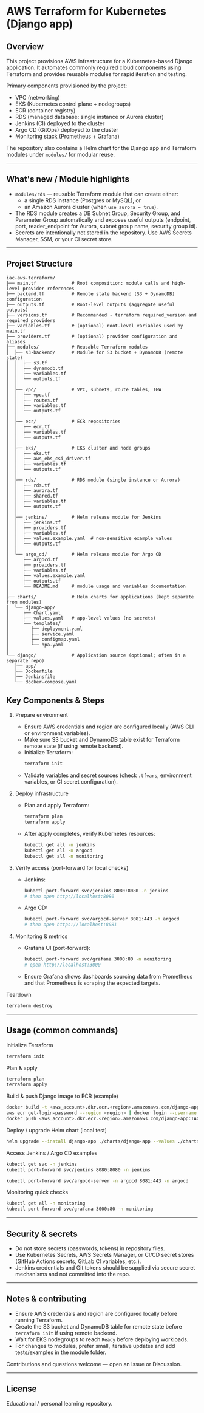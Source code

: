 # AWS Terraform for Kubernetes (Django app)

## Overview
This project provisions AWS infrastructure for a Kubernetes-based Django application. It automates commonly required cloud components using Terraform and provides reusable modules for rapid iteration and testing.

Primary components provisioned by the project:
- VPC (networking)
- EKS (Kubernetes control plane + nodegroups)
- ECR (container registry)
- RDS (managed database: single instance or Aurora cluster)
- Jenkins (CI) deployed to the cluster
- Argo CD (GitOps) deployed to the cluster
- Monitoring stack (Prometheus + Grafana)

The repository also contains a Helm chart for the Django app and Terraform modules under `modules/` for modular reuse.

---

## What's new / Module highlights
- `modules/rds` — reusable Terraform module that can create either:
   - a single RDS instance (Postgres or MySQL), or
   - an Amazon Aurora cluster (when `use_aurora = true`).
- The RDS module creates a DB Subnet Group, Security Group, and Parameter Group automatically and exposes useful outputs (endpoint, port, reader_endpoint for Aurora, subnet group name, security group id).
- Secrets are intentionally not stored in the repository. Use AWS Secrets Manager, SSM, or your CI secret store.

---

## Project Structure

```
iac-aws-terraform/
├── main.tf             # Root composition: module calls and high-level provider references
├── backend.tf          # Remote state backend (S3 + DynamoDB) configuration
├── outputs.tf          # Root-level outputs (aggregate useful outputs)
├── versions.tf         # Recommended - terraform required_version and required_providers
├── variables.tf        # (optional) root-level variables used by main.tf
├── providers.tf        # (optional) provider configuration and aliases
├── modules/            # Reusable Terraform modules
│  ├── s3-backend/      # Module for S3 bucket + DynamoDB (remote state)
│  │  ├── s3.tf
│  │  ├── dynamodb.tf
│  │  ├── variables.tf
│  │  └── outputs.tf
│  │
│  ├── vpc/             # VPC, subnets, route tables, IGW
│  │  ├── vpc.tf
│  │  ├── routes.tf
│  │  ├── variables.tf
│  │  └── outputs.tf
│  │
│  ├── ecr/             # ECR repositories
│  │  ├── ecr.tf
│  │  ├── variables.tf
│  │  └── outputs.tf
│  │
│  ├── eks/             # EKS cluster and node groups
│  │  ├── eks.tf
│  │  ├── aws_ebs_csi_driver.tf
│  │  ├── variables.tf
│  │  └── outputs.tf
│  │
│  ├── rds/             # RDS module (single instance or Aurora)
│  │  ├── rds.tf
│  │  ├── aurora.tf
│  │  ├── shared.tf
│  │  ├── variables.tf
│  │  └── outputs.tf
│  │
│  ├── jenkins/         # Helm release module for Jenkins
│  │  ├── jenkins.tf
│  │  ├── providers.tf
│  │  ├── variables.tf
│  │  ├── values.example.yaml  # non-sensitive example values
│  │  └── outputs.tf
│  │
│  └── argo_cd/         # Helm release module for Argo CD
│     ├── argocd.tf
│     ├── providers.tf
│     ├── variables.tf
│     ├── values.example.yaml
│     ├── outputs.tf
│     └── README.md     # module usage and variables documentation
│
├── charts/             # Helm charts for applications (kept separate from modules)
│  └── django-app/
│     ├── Chart.yaml
│     ├── values.yaml   # app-level values (no secrets)
│     └── templates/
│        ├── deployment.yaml
│        ├── service.yaml
│        ├── configmap.yaml
│        └── hpa.yaml
│
└── django/             # Application source (optional; often in a separate repo)
   ├── app/
   ├── Dockerfile
   ├── Jenkinsfile
   └── docker-compose.yaml
```

## Key Components & Steps

1. Prepare environment
    - Ensure AWS credentials and region are configured locally (AWS CLI or environment variables).
    - Make sure S3 bucket and DynamoDB table exist for Terraform remote state (if using remote backend).
    - Initialize Terraform:
       ```bash
       terraform init
       ```
    - Validate variables and secret sources (check `.tfvars`, environment variables, or CI secret configuration).

2. Deploy infrastructure
    - Plan and apply Terraform:
       ```bash
       terraform plan
       terraform apply
       ```
    - After apply completes, verify Kubernetes resources:
       ```bash
       kubectl get all -n jenkins
       kubectl get all -n argocd
       kubectl get all -n monitoring
       ```

3. Verify access (port-forward for local checks)
    - Jenkins:
       ```bash
       kubectl port-forward svc/jenkins 8080:8080 -n jenkins
       # then open http://localhost:8080
       ```
    - Argo CD:
       ```bash
       kubectl port-forward svc/argocd-server 8081:443 -n argocd
       # then open https://localhost:8081
       ```

4. Monitoring & metrics
    - Grafana UI (port-forward):
       ```bash
       kubectl port-forward svc/grafana 3000:80 -n monitoring
       # open http://localhost:3000
       ```
    - Ensure Grafana shows dashboards sourcing data from Prometheus and that Prometheus is scraping the expected targets.


Teardown
```bash
terraform destroy
```

---

## Usage (common commands)

Initialize Terraform
```bash
terraform init
```

Plan & apply
```bash
terraform plan
terraform apply
```

Build & push Django image to ECR (example)
```bash
docker build -t <aws_account>.dkr.ecr.<region>.amazonaws.com/django-app:TAG ./django
aws ecr get-login-password --region <region> | docker login --username AWS --password-stdin <aws_account>.dkr.ecr.<region>.amazonaws.com
docker push <aws_account>.dkr.ecr.<region>.amazonaws.com/django-app:TAG
```

Deploy / upgrade Helm chart (local test)
```bash
helm upgrade --install django-app ./charts/django-app --values ./charts/django-app/values.yaml --namespace app --create-namespace
```

Access Jenkins / Argo CD examples
```bash
kubectl get svc -n jenkins
kubectl port-forward svc/jenkins 8080:8080 -n jenkins

kubectl port-forward svc/argocd-server -n argocd 8081:443 -n argocd
```

Monitoring quick checks
```bash
kubectl get all -n monitoring
kubectl port-forward svc/grafana 3000:80 -n monitoring
```

---

## Security & secrets

- Do not store secrets (passwords, tokens) in repository files.
- Use Kubernetes Secrets, AWS Secrets Manager, or CI/CD secret stores (GitHub Actions secrets, GitLab CI variables, etc.).
- Jenkins credentials and Git tokens should be supplied via secure secret mechanisms and not committed into the repo.

---

## Notes & contributing
- Ensure AWS credentials and region are configured locally before running Terraform.
- Create the S3 bucket and DynamoDB table for remote state before `terraform init` if using remote backend.
- Wait for EKS nodegroups to reach `Ready` before deploying workloads.
- For changes to modules, prefer small, iterative updates and add tests/examples in the module folder.

Contributions and questions welcome — open an Issue or Discussion.

---

## License

Educational / personal learning repository.
